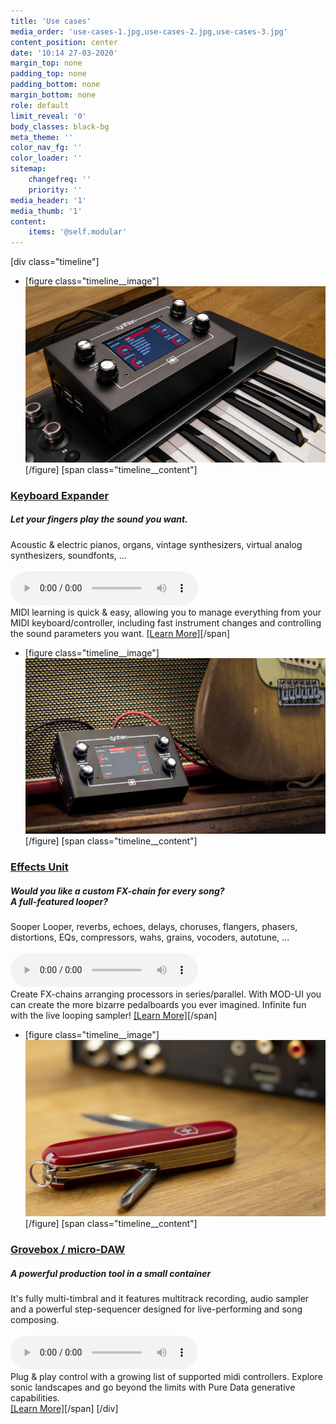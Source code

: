 ```yaml
---
title: 'Use cases'
media_order: 'use-cases-1.jpg,use-cases-2.jpg,use-cases-3.jpg'
content_position: center
date: '10:14 27-03-2020'
margin_top: none
padding_top: none
padding_bottom: none
margin_bottom: none
role: default
limit_reveal: '0'
body_classes: black-bg
meta_theme: ''
color_nav_fg: ''
color_loader: ''
sitemap:
    changefreq: ''
    priority: ''
media_header: '1'
media_thumb: '1'
content:
    items: '@self.modular'
---
```


[div class="timeline"]
* [figure class="timeline__image"][![Zynthian over a Keayboard](use-cases-1.jpg)](/use-cases/keyboard-expander)[/figure]
[span class="timeline__content"]
### [Keyboard Expander](/use-cases/keyboard-expander)
##### Let your fingers play the sound you want.
Acoustic & electric pianos, organs, vintage synthesizers, virtual analog synthesizers, soundfonts, ...<br>
<br>
![Body & Soul, by Joost (Pianoteq Fender Rhodes)](BodySoulByJoostRhodes.mp3?preload=metadata)
<br>
MIDI learning is quick & easy, allowing you to manage everything from your MIDI keyboard/controller, including fast instrument changes and controlling the sound parameters you want.
[[Learn More]](/use-cases/keyboard-expander)[/span]

* [figure class="timeline__image"][![Zynthian & Mic](use-cases-2.jpg)](/use-cases/effects-unit)[/figure]
[span class="timeline__content"]
### [Effects Unit](/use-cases/effects-unit)
##### Would you like a custom FX-chain for every song?<br>A full-featured looper?
Sooper Looper, reverbs, echoes, delays, choruses, flangers, phasers, distortions, EQs, compressors, wahs, grains, vocoders, autotune, ...<br>
<br>
![CrunchGuitarByRodrigoAmaral.mp3](CrunchGuitarByRodrigoAmaral.mp3?preload=metadata)
<br>
Create FX-chains arranging processors in series/parallel. With MOD-UI you can create the more bizarre pedalboards you ever imagined. Infinite fun with the live looping sampler!
[[Learn More]](/use-cases/effects-unit)[/span]

* [figure class="timeline__image"][![Zynthian connected](use-cases-3.jpg)](/use-cases/groovebox-udaw)[/figure]
[span class="timeline__content"]
### [Grovebox / micro-DAW](/use-cases/groovebox-udaw)
##### A powerful production tool in a small container
It's fully multi-timbral and it features multitrack recording, audio sampler and a powerful step-sequencer designed for live-performing and song composing.<br>
<br>
![zcontest23-01-Zynesthesia_by_kosro.mp3](zcontest23-01-Zynesthesia_by_kosro.mp3?preload=metadata)
<br>
Plug & play control with a growing list of supported midi controllers. Explore sonic landscapes and go beyond the limits with Pure Data generative capabilities.
<br>
[[Learn More]](/use-cases/groovebox-udaw)[/span]
[/div]

